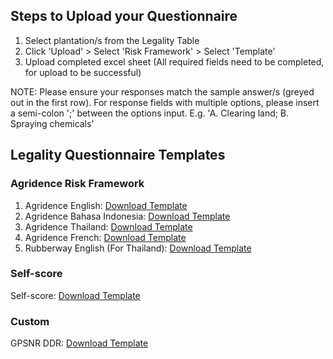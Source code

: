 
## Steps to Upload your Questionnaire
1. Select plantation/s from the Legality Table
2. Click 'Upload' > Select 'Risk Framework' > Select 'Template' 
3. Upload completed excel sheet (All required fields need to be completed, for upload to be successful)

NOTE: Please ensure your responses match the sample answer/s (greyed out in the first row). For response fields with multiple options, please insert a semi-colon ';' between the options input. E.g. 'A. Clearing land; B. Spraying chemicals'


## Legality Questionnaire Templates

### Agridence Risk Framework 

1. Agridence English: [Download Template](https://assets.agridence.com/docs-assets/questionnaire-templates/AGD_English.xlsx)
2. Agridence Bahasa Indonesia: [Download Template](https://assets.agridence.com/docs-assets/questionnaire-templates/AGD_Bahasa.xlsx)
3. Agridence Thailand: [Download Template](https://assets.agridence.com/docs-assets/questionnaire-templates/AGD_Thailand.xlsx)
4. Agridence French: [Download Template](https://assets.agridence.com/docs-assets/questionnaire-templates/AGD%20French.xlsx)
5. Rubberway English (For Thailand): [Download Template](https://assets.agridence.com/docs-assets/questionnaire-templates/AGD_RUBBERWAY_ThaiEng.xlsx)

### Self-score

Self-score: [Download Template](https://assets.agridence.com/docs-assets/questionnaire-templates/Self-Score%20Template.xlsx)

### Custom
GPSNR DDR: [Download Template](https://assets.agridence.com/docs-assets/questionnaire-templates/Custom_GPSNR%20DDR.xlsx)